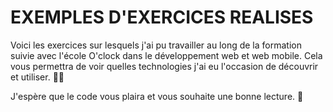 # EXEMPLES D'EXERCICES REALISES  
Voici les exercices sur lesquels j'ai pu travailler au long de la formation suivie avec l'école O'clock dans le développement web et web mobile.
Cela vous permettra de voir quelles technologies j'ai eu l'occasion de découvrir et utiliser. 👩‍💻

J'espère que le code vous plaira et vous souhaite une bonne lecture. 🙂
 


